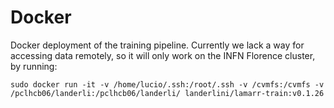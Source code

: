 # Docker

Docker deployment of the training pipeline.
Currently we lack a way for accessing data remotely, so it will only work on the INFN Florence cluster, by running:
```
sudo docker run -it -v /home/lucio/.ssh:/root/.ssh -v /cvmfs:/cvmfs -v /pclhcb06/landerli:/pclhcb06/landerli/ landerlini/lamarr-train:v0.1.26
```
